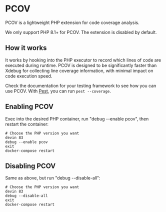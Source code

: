 # PCOV

PCOV is a lightweight PHP extension for code coverage analysis.

We only support PHP 8.1+ for PCOV. The extension is disabled by default.


## How it works

It works by hooking into the PHP executor to record which lines of code are executed during runtime. PCOV is designed to be significantly faster than Xdebug for collecting line coverage information, with minimal impact on code execution speed.

Check the documentation for your testing framework to see how you can use PCOV. With [Pest](https://pestphp.com/docs/test-coverage), you can run `pest --coverage`.


## Enabling PCOV

Exec into the desired PHP container, run "debug --enable pcov", then restart the container:

```
# Choose the PHP version you want
devin 83
debug --enable pcov
exit
docker-compose restart
```

## Disabling PCOV

Same as above, but run "debug --disable-all":

```
# Choose the PHP version you want
devin 83
debug --disable-all
exit
docker-compose restart
```
